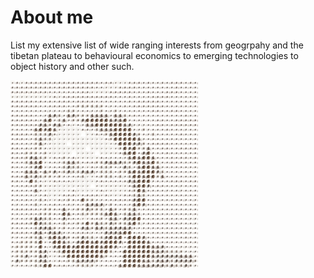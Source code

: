 # About me

List my extensive list of wide ranging interests from geogrpahy and the tibetan plateau to behavioural economics to emerging technologies to object history and other such.

![CCMe](./images/avatar-photo.jpg)
